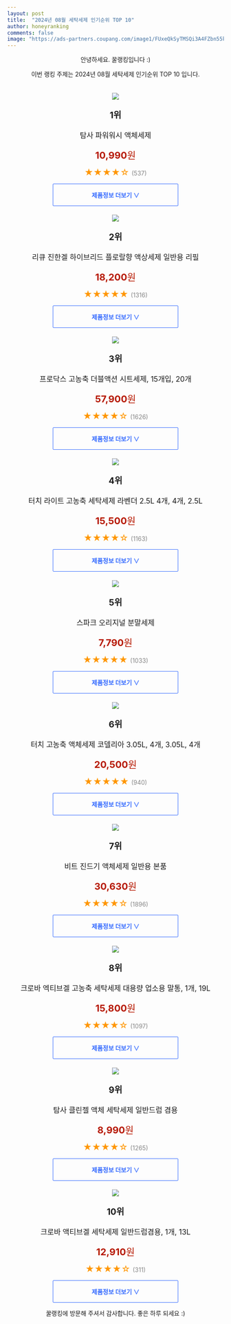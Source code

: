```yaml
---
layout: post
title:  "2024년 08월 세탁세제 인기순위 TOP 10"
author: honeyranking
comments: false
image: "https://ads-partners.coupang.com/image1/FUxeQkSyTMSQi3A4FZbn55kkhl6RmtXs7FLdH3zFlDG_EhDFpzfR5uVxUhYkpztRPXcew6GcedLtaDC8PBpTkjaybcNiCyt1jjMz5olEC0-3LCdT0mcSNgY-bWQUbKMEZfF3267L3pCy4YPeGm8SOjBkEE6P7lV8j7R-4ik2BLy1rvZCxYNUr05oHZAr9KPvf-hTfa4GSyDhidzmxTSZJgA2DFc86drxN-nXOzpqw_gb1qXMrkIOa6RE-xs4yaEZgMoYQIy4GYvHlNpXlpX_Q5HWXhrcTcrAXA=="
---
```

<p style="text-align: center;">안녕하세요. 꿀랭킹입니다 :)</p>
<p style="text-align: center;">이번 랭킹 주제는 2024년 08월 세탁세제 인기순위 TOP 10 입니다.</p><center><img src="https://ads-partners.coupang.com/image1/FUxeQkSyTMSQi3A4FZbn55kkhl6RmtXs7FLdH3zFlDG_EhDFpzfR5uVxUhYkpztRPXcew6GcedLtaDC8PBpTkjaybcNiCyt1jjMz5olEC0-3LCdT0mcSNgY-bWQUbKMEZfF3267L3pCy4YPeGm8SOjBkEE6P7lV8j7R-4ik2BLy1rvZCxYNUr05oHZAr9KPvf-hTfa4GSyDhidzmxTSZJgA2DFc86drxN-nXOzpqw_gb1qXMrkIOa6RE-xs4yaEZgMoYQIy4GYvHlNpXlpX_Q5HWXhrcTcrAXA==" style="margin-top:20px" /></center><p style="text-align: center; font-size: 20px"><b>1위</b></p><p style="text-align: center; font-size: 17px">탐사 파워워시 액체세제</p><p style="text-align: center;"><span style="color: #b61800; font-size: 22px;"><b>10,990</b>원</span></p><p style="text-align: center;"><span style="color: #ff9600; font-size: 20px;">★★★★☆ </span><span style="color: #878787;">(537)</span></p><center><a href="https://link.coupang.com/re/AFFSDP?lptag=AF3899140&subid=honeyrank&pageKey=305732568&itemId=963650372&vendorItemId=5366789544&traceid=V0-153-19cbcea9a24da303&requestid=20240826130000295195844603&token=31850C%7CMIXED"><div style="font-size: 14px; display: inline-block; padding: 15px 90px; color: #346aff; border-radius: 2px; border: 1px solid #346aff; cursor: pointer;"><b>제품정보 더보기 &or;</b></div></a></center><center><img src="https://ads-partners.coupang.com/image1/1CHBdXmVk7apGpgu1K1og9tPRsoxIV4JCvHY-hr2l3xS5tRaoNG0fef2eI1ZtMN2v9PEgi9WEu2fsybtlHOEExcfTQXD-TPrleEd8gHb3T_7gF6QhpF20B0rAexjWUcSzlroE_yJc9gaAgYWj3guevQQOHAiZgtTI0aPqbOrbeEi9S46-ujQtoezGgFE4Dg8o95G45X_B_HCK-9y3fOBZP0vAJBXpASUvgFfn2bJjqjIoFLEIjGrPkW_ozIHtEDsUYCjlsq_bhI3zGbOy36QNRiaZxPw4FRw" style="margin-top:20px" /></center><p style="text-align: center; font-size: 20px"><b>2위</b></p><p style="text-align: center; font-size: 17px">리큐 진한겔 하이브리드 플로랄향 액상세제 일반용 리필</p><p style="text-align: center;"><span style="color: #b61800; font-size: 22px;"><b>18,200</b>원</span></p><p style="text-align: center;"><span style="color: #ff9600; font-size: 20px;">★★★★★ </span><span style="color: #878787;">(1316)</span></p><center><a href="https://link.coupang.com/re/AFFSDP?lptag=AF3899140&subid=honeyrank&pageKey=6616908158&itemId=15028216593&vendorItemId=3116820080&traceid=V0-153-87a89f30c7f46283&requestid=20240826130000295195844603&token=31850C%7CMIXED"><div style="font-size: 14px; display: inline-block; padding: 15px 90px; color: #346aff; border-radius: 2px; border: 1px solid #346aff; cursor: pointer;"><b>제품정보 더보기 &or;</b></div></a></center><center><img src="https://ads-partners.coupang.com/image1/IQ2ltswllfkd_P1KIdgyktn5ZNL9jmIauEIjLIKdUvfgW9ngJkUlxkaTF90gd3SJAc5a5davSVh3SNtBG6b54gVEHOr19VA9WwLbQo6PRY-Fb3YtI8HvMSGC7j7n87gNHiHI942t0K4ppX_VqcEpVTUf9-L5H71OoQNnHPyG3Ym6FNg16l6bQz-AGNQO-p8T-POkw2RsDP_sNrnfGP0tG1k2SMpO1VdXqE9xwYGG6bGCsQal69bYPxvuMilt2VCzRHbUe001fvFBwo0P5i7hnu4_EELbeiStSijVByKAOm75qInKqFRgr3OKMVeKjEI=" style="margin-top:20px" /></center><p style="text-align: center; font-size: 20px"><b>3위</b></p><p style="text-align: center; font-size: 17px">프로닥스 고농축 더블액션 시트세제, 15개입, 20개</p><p style="text-align: center;"><span style="color: #b61800; font-size: 22px;"><b>57,900</b>원</span></p><p style="text-align: center;"><span style="color: #ff9600; font-size: 20px;">★★★★☆ </span><span style="color: #878787;">(1626)</span></p><center><a href="https://link.coupang.com/re/AFFSDP?lptag=AF3899140&subid=honeyrank&pageKey=6621945739&itemId=18729075100&vendorItemId=70139913240&traceid=V0-153-e3c8426db06a63c6&clickBeacon=aa656770-635f-11ef-b452-fd6f92e8e8aa%7E3&requestid=20240826130000295195844603&token=31850C%7CMIXED"><div style="font-size: 14px; display: inline-block; padding: 15px 90px; color: #346aff; border-radius: 2px; border: 1px solid #346aff; cursor: pointer;"><b>제품정보 더보기 &or;</b></div></a></center><center><img src="https://ads-partners.coupang.com/image1/EDco2PQknUw54YZMEKHdWX7XP1jk3AX7CQJqcnG-h2iLnlmztpXnnD6AZqQIiYTNma9871ZGqNOrJvzDwJTJ79LuWEHnig1yV2jCI_gZAUAcgC56USgFTLTf8qBf5hCHAgTnjmweUc2SGi6wTa30Ptzz6gs98MhHkhzxy4UUhVfpp-AVcHxi2RcVt8wKWcLRpymw6jQ3HVjOFmVdL4inSYdLu9DQ78HQ6Jz9cQhTm9WrXibb9Q9d8iQaHLil226yftgdJmxxPEwCMb2JgaeA7Hh6Sn6zboUjj7jOoerFxTO89P94XN71Y178BKxIiNg=" style="margin-top:20px" /></center><p style="text-align: center; font-size: 20px"><b>4위</b></p><p style="text-align: center; font-size: 17px">터치 라이트 고농축 세탁세제 라벤더 2.5L 4개, 4개, 2.5L</p><p style="text-align: center;"><span style="color: #b61800; font-size: 22px;"><b>15,500</b>원</span></p><p style="text-align: center;"><span style="color: #ff9600; font-size: 20px;">★★★★☆ </span><span style="color: #878787;">(1163)</span></p><center><a href="https://link.coupang.com/re/AFFSDP?lptag=AF3899140&subid=honeyrank&pageKey=8034891009&itemId=22477528669&vendorItemId=89441348678&traceid=V0-153-121e2f110e3c8484&clickBeacon=aa656770-635f-11ef-ac31-96a9b55ef3a4%7E3&requestid=20240826130000295195844603&token=31850C%7CMIXED"><div style="font-size: 14px; display: inline-block; padding: 15px 90px; color: #346aff; border-radius: 2px; border: 1px solid #346aff; cursor: pointer;"><b>제품정보 더보기 &or;</b></div></a></center><center><img src="https://ads-partners.coupang.com/image1/wiW1o6Gf7I3rFm6SwrDT9-iHfoS2ao3Ct7lvXGOnZqibJr_Bq3JfcskqYS_k-VifWKqTC1FYB7JejUyoaWr0OT9-mdole3r_JsrvIji60MHaMvczaNd4xKW7WF-85rjIveUb5adGjyY7szgwBYzMTi7d1j7JEWONcB2jy1LBhL8bOO3SvvDgTVbTRmVXCQaash4ZIGRn00pfjavQ7EGYvzgUes0NsG92bogNMhM3TKkeW6cLv-AedAPXRIbqZnzie5ZYQJ02eGmH3UNJHflqUBoAlSmf2xMIdA==" style="margin-top:20px" /></center><p style="text-align: center; font-size: 20px"><b>5위</b></p><p style="text-align: center; font-size: 17px">스파크 오리지널 분말세제</p><p style="text-align: center;"><span style="color: #b61800; font-size: 22px;"><b>7,790</b>원</span></p><p style="text-align: center;"><span style="color: #ff9600; font-size: 20px;">★★★★★ </span><span style="color: #878787;">(1033)</span></p><center><a href="https://link.coupang.com/re/AFFSDP?lptag=AF3899140&subid=honeyrank&pageKey=7041205074&itemId=19610359789&vendorItemId=86717343361&traceid=V0-153-82ee6f0faa8e559e&requestid=20240826130000295195844603&token=31850C%7CMIXED"><div style="font-size: 14px; display: inline-block; padding: 15px 90px; color: #346aff; border-radius: 2px; border: 1px solid #346aff; cursor: pointer;"><b>제품정보 더보기 &or;</b></div></a></center><center><img src="https://ads-partners.coupang.com/image1/JuMyvVQ0xcq-GOOdJjnkhmQdE-gg5LE5Tp7QJwlqeAOr6FWEtDF3FJzB_kQ6HmLbsiDYWm_KGWVqdF16v465dlKDZFaE2D_HU1mXBJgJzWoaLQv9Lj7KDoSv-VqgS2P9EjpHrkYuC_gVkYdtujDncwIqBvLsBXdsyZ_jgVxyaspjMARM-MQ6WQf0THlUvyx_QehrlAw2AlMSO8HgQkwqdSysfxVCXxuijaKZtio-IwKYanSEVgwO4T8EiQvcWjik2mGXgyQysL8DGzRuw0oCw9gUYjuxekyqT7IyUWrUjfRvze2etuA4TWEAU4MxTA==" style="margin-top:20px" /></center><p style="text-align: center; font-size: 20px"><b>6위</b></p><p style="text-align: center; font-size: 17px">터치 고농축 액체세제 코델리아 3.05L, 4개, 3.05L, 4개</p><p style="text-align: center;"><span style="color: #b61800; font-size: 22px;"><b>20,500</b>원</span></p><p style="text-align: center;"><span style="color: #ff9600; font-size: 20px;">★★★★★ </span><span style="color: #878787;">(940)</span></p><center><a href="https://link.coupang.com/re/AFFSDP?lptag=AF3899140&subid=honeyrank&pageKey=7206437724&itemId=18225908031&vendorItemId=85155981677&traceid=V0-153-c6da36cfda9fb33a&clickBeacon=aa656770-635f-11ef-bdc8-70b7b21ff1bc%7E3&requestid=20240826130000295195844603&token=31850C%7CMIXED"><div style="font-size: 14px; display: inline-block; padding: 15px 90px; color: #346aff; border-radius: 2px; border: 1px solid #346aff; cursor: pointer;"><b>제품정보 더보기 &or;</b></div></a></center><center><img src="https://ads-partners.coupang.com/image1/JQMi9Ax-ZtZVmPV9JWFUteEf4_rCbYfv9U0wmuJlLKh_S-5ro0upMagQs6v_MysIo6YsKWb5ViWv8YKaJ_Bulhc2pz_oG2Mw_4EUqgfhZrwtJRdqTlbpZgnlQsP2faKHOTuz-4vtozanq6Tx9vXGjfaRWR5YDyhil4yCCue6J2-50G_QjBafM4izBrgx_yvsz6t6bce30ddfAQCsekHbuKwhnYjwdLasNLbSXhMegcRWlWvYggjjStDWutMmv_sAy3dCFuIet7beD_ZlMrVf6j2oW8oKAj1bf4w=" style="margin-top:20px" /></center><p style="text-align: center; font-size: 20px"><b>7위</b></p><p style="text-align: center; font-size: 17px">비트 진드기 액체세제 일반용 본품</p><p style="text-align: center;"><span style="color: #b61800; font-size: 22px;"><b>30,630</b>원</span></p><p style="text-align: center;"><span style="color: #ff9600; font-size: 20px;">★★★★☆ </span><span style="color: #878787;">(1896)</span></p><center><a href="https://link.coupang.com/re/AFFSDP?lptag=AF3899140&subid=honeyrank&pageKey=990781&itemId=17746812132&vendorItemId=85006374800&traceid=V0-153-470f8a6fddc048cb&requestid=20240826130000295195844603&token=31850C%7CMIXED"><div style="font-size: 14px; display: inline-block; padding: 15px 90px; color: #346aff; border-radius: 2px; border: 1px solid #346aff; cursor: pointer;"><b>제품정보 더보기 &or;</b></div></a></center><center><img src="https://ads-partners.coupang.com/image1/Fp99ZqliLxruYlLAFsCqEsdVHvSm89eXMEfUFeAuwRwaZttHbZdzZL9p671bX773SC7KkZaLkiinSdPIrVswqBd4biQGWbIBMDiBy7B7dFUYwxbWAmKsRD0sSN3EE-PCoDwPoGGJAvptIEdQ5urZNf3BQ7xnLNeRZENUoyV3wmaYztYdPokA5ySs01OlQNR5sX0OmFAhYQZWa3BK23dBNBr0Fl9U7fVtGA7E78q442hLbOdI26fFpYzo2YMZy3KLbAhe0fESuMBxThjv-b-gI1cGvpzj54eg5ebwsW4NF6pwYSll-QWSTebtbAjT91A=" style="margin-top:20px" /></center><p style="text-align: center; font-size: 20px"><b>8위</b></p><p style="text-align: center; font-size: 17px">크로바 엑티브겔 고농축 세탁세제 대용량 업소용 말통, 1개, 19L</p><p style="text-align: center;"><span style="color: #b61800; font-size: 22px;"><b>15,800</b>원</span></p><p style="text-align: center;"><span style="color: #ff9600; font-size: 20px;">★★★★☆ </span><span style="color: #878787;">(1097)</span></p><center><a href="https://link.coupang.com/re/AFFSDP?lptag=AF3899140&subid=honeyrank&pageKey=7728782745&itemId=20762872673&vendorItemId=87832971075&traceid=V0-153-7452b39a5383281e&clickBeacon=aa656770-635f-11ef-bdd9-c562351ad467%7E3&requestid=20240826130000295195844603&token=31850C%7CMIXED"><div style="font-size: 14px; display: inline-block; padding: 15px 90px; color: #346aff; border-radius: 2px; border: 1px solid #346aff; cursor: pointer;"><b>제품정보 더보기 &or;</b></div></a></center><center><img src="https://ads-partners.coupang.com/image1/Y_sbTzXHRDWsID4GY4hoUU0StGYHw0Z6M_z33Xsu9eFB6gxKKfxXtYAsqk0mXsotrJvnEPYytmpZIg3VLlzj-BreeoLt9GjaoBMNxIIuJGRvSGgpLKEktA3BVoqPMtjJF-ZOeM8W-R18nWfBUJeBFSC89w6EPXNaftiZGwWAttnL-GISfqIu-UqWWcsTDhmDDjZvQbrx0e3lZfSS44sI5QZD6X99C0NAOgxj3Xv3sDGCzw08lUUfFxMuOoX4HM81fdOoI0BjJu0a3z2r6oHA31PY_iPwRF1HpnU5" style="margin-top:20px" /></center><p style="text-align: center; font-size: 20px"><b>9위</b></p><p style="text-align: center; font-size: 17px">탐사 클린젤 액체 세탁세제 일반드럼 겸용</p><p style="text-align: center;"><span style="color: #b61800; font-size: 22px;"><b>8,990</b>원</span></p><p style="text-align: center;"><span style="color: #ff9600; font-size: 20px;">★★★★☆ </span><span style="color: #878787;">(1265)</span></p><center><a href="https://link.coupang.com/re/AFFSDP?lptag=AF3899140&subid=honeyrank&pageKey=6957097338&itemId=16922823619&vendorItemId=84100660147&traceid=V0-153-41d23a5106647825&requestid=20240826130000295195844603&token=31850C%7CMIXED"><div style="font-size: 14px; display: inline-block; padding: 15px 90px; color: #346aff; border-radius: 2px; border: 1px solid #346aff; cursor: pointer;"><b>제품정보 더보기 &or;</b></div></a></center><center><img src="https://ads-partners.coupang.com/image1/0jYQwn4V98BAVJWz0v0uWHx2oLqa4P-2YNh1_6XW6YxJImIOUCPAH8bTQFOF4TW3BpVkSj5zG19_hlmUUmnwOfMLndQ5BkA4py7BtJCN26Zuxc778mlrEH6IPLqQ1wfBv2hvsw9X6VBTa4WdMqDDL6NKP43vsxRTwcOfYkl1ezFColuO4GY06s9-xIOUCgGwIhaXVgH38bnOvowOjCK3aB_HHvDhRLF36YxSAVJL-nlN9NQ1StB3RTukODfzk_vpCqk9UDvFWHfu2t5qcyEzUIoeweq3eger6nHZCUDc" style="margin-top:20px" /></center><p style="text-align: center; font-size: 20px"><b>10위</b></p><p style="text-align: center; font-size: 17px">크로바 액티브겔 세탁세제 일반드럼겸용, 1개, 13L</p><p style="text-align: center;"><span style="color: #b61800; font-size: 22px;"><b>12,910</b>원</span></p><p style="text-align: center;"><span style="color: #ff9600; font-size: 20px;">★★★★☆ </span><span style="color: #878787;">(311)</span></p><center><a href="https://link.coupang.com/re/AFFSDP?lptag=AF3899140&subid=honeyrank&pageKey=44675824&itemId=160150287&vendorItemId=5434002934&traceid=V0-153-4992ba74e077a2a2&clickBeacon=aa656770-635f-11ef-a2ab-9b158c2c58fa%7E3&requestid=20240826130000295195844603&token=31850C%7CMIXED"><div style="font-size: 14px; display: inline-block; padding: 15px 90px; color: #346aff; border-radius: 2px; border: 1px solid #346aff; cursor: pointer;"><b>제품정보 더보기 &or;</b></div></a></center><p style="text-align: center;">꿀랭킹에 방문해 주셔서 감사합니다. 좋은 하루 되세요 :)</p>